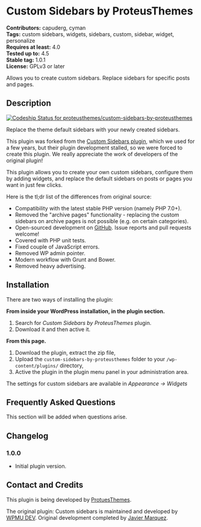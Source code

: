 # Custom Sidebars by ProteusThemes #
**Contributors:** capuderg, cyman  
**Tags:** custom sidebars, widgets, sidebars, custom, sidebar, widget, personalize  
**Requires at least:** 4.0  
**Tested up to:** 4.5  
**Stable tag:** 1.0.1  
**License:** GPLv3 or later  

Allows you to create custom sidebars. Replace sidebars for specific posts and pages.

## Description ##

[ ![Codeship Status for proteusthemes/custom-sidebars-by-proteusthemes](https://codeship.com/projects/11a1d140-3216-0134-6546-4aa210a44804/status?branch=production)](https://codeship.com/projects/164619)

Replace the theme default sidebars with your newly created sidebars.

This plugin was forked from the [Custom Sidebars plugin](https://wordpress.org/plugins/custom-sidebars/), which we used for a few years, but their plugin development stalled, so we were forced to create this plugin. We really appreciate the work of developers of the original plugin!

This plugin allows you to create your own custom sidebars, configure them by adding widgets, and replace the default sidebars on posts or pages you want in just few clicks.

Here is the tl;dr list of the differences from original source:

* Compatibility with the latest stable PHP version (namely PHP 7.0+).
* Removed the "archive pages" functionality - replacing the custom sidebars on archive pages is not possible (e.g. on certain categories).
* Open-sourced development on [GitHub](https://github.com/proteusthemes/custom-sidebars-by-proteusthemes). Issue reports and pull requests welcome!
* Covered with PHP unit tests.
* Fixed couple of JavaScript errors.
* Removed WP admin pointer.
* Modern workflow with Grunt and Bower.
* Removed heavy advertising.

## Installation ##

There are two ways of installing the plugin:

**From inside your WordPress installation, in the plugin section.**

1. Search for *Custom Sidebars by ProteusThemes* plugin.
2. Download it and then active it.

**From this page.**

1. Download the plugin, extract the zip file,
2. Upload the `custom-sidebars-by-proteusthemes` folder to your `/wp-content/plugins/` directory,
3. Active the plugin in the plugin menu panel in your administration area.

The settings for custom sidebars are available in *Appearance -> Widgets*

## Frequently Asked Questions ##

This section will be added when questions arise.

## Changelog ##

### 1.0.0 ###

* Initial plugin version.

## Contact and Credits ##

This plugin is being developed by [ProtuesThemes](https://www.proteusthemes.com/).

The original plugin: Custom sidebars is maintained and developed by [WPMU DEV](http://premium.wpmudev.org). Original development completed by [Javier Marquez](http://marquex.es/).
